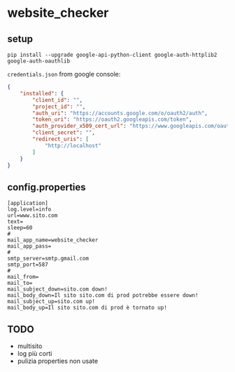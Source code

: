 # website_checker

## setup

```
pip install --upgrade google-api-python-client google-auth-httplib2 google-auth-oauthlib
```

```credentials.json``` from google console:

```json
{
	"installed": {
		"client_id": "",
		"project_id": "",
		"auth_uri": "https://accounts.google.com/o/oauth2/auth",
		"token_uri": "https://oauth2.googleapis.com/token",
		"auth_provider_x509_cert_url": "https://www.googleapis.com/oauth2/v1/certs",
		"client_secret": "",
		"redirect_uris": [
			"http://localhost"
		]
	}
}
```
## config.properties

```
[application]
log.level=info
url=www.sito.com
text=
sleep=60
#
mail_app_name=website_checker
mail_app_pass=
#
smtp_server=smtp.gmail.com
smtp_port=587
#
mail_from=
mail_to=
mail_subject_down=sito.com down!
mail_body_down=Il sito sito.com di prod potrebbe essere down!
mail_subject_up=sito.com up!
mail_body_up=Il sito sito.com di prod è tornato up!
```

## TODO

+ multisito
+ log più corti
+ pulizia properties non usate